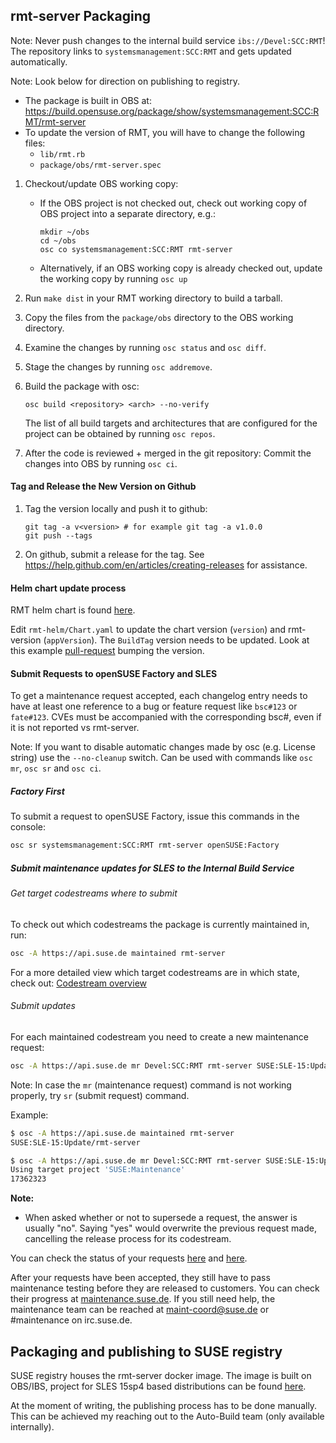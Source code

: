 ## rmt-server Packaging

Note: Never push changes to the internal build service `ibs://Devel:SCC:RMT`!
          The repository links to `systemsmanagement:SCC:RMT` and gets updated
          automatically.

Note: Look below for direction on publishing to registry.


* The package is built in OBS at: https://build.opensuse.org/package/show/systemsmanagement:SCC:RMT/rmt-server
* To update the version of RMT, you will have to change the following files:
  * `lib/rmt.rb`
  * `package/obs/rmt-server.spec`

1. Checkout/update OBS working copy:
      * If the OBS project is not checked out, check out working copy of OBS project into a separate directory, e.g.:
          ```
          mkdir ~/obs
          cd ~/obs
          osc co systemsmanagement:SCC:RMT rmt-server
          ```
      * Alternatively, if an OBS working copy is already checked out, update the working copy by running `osc up`
2. Run `make dist` in your RMT working directory to build a tarball.
3. Copy the files from the `package/obs` directory to the OBS working directory.
4. Examine the changes by running `osc status` and `osc diff`.
5. Stage the changes by running `osc addremove`.
6. Build the package with osc:

    `osc build <repository> <arch> --no-verify`

    The list of all build targets and architectures that are configured for the project can be obtained by running `osc repos`.

7. After the code is reviewed + merged in the git repository: Commit the changes into OBS by running `osc ci`.

#### Tag and Release the New Version on Github

1. Tag the version locally and push it to github:
    ```
    git tag -a v<version> # for example git tag -a v1.0.0
    git push --tags
    ```
2. On github, submit a release for the tag. See https://help.github.com/en/articles/creating-releases for assistance.

#### Helm chart update process

RMT helm chart is found [here](https://github.com/SUSE/helm-charts.git). 

Edit `rmt-helm/Chart.yaml` to update the chart version (`version`) and rmt-version (`appVersion`). The `BuildTag` version needs to be updated. Look at this example [pull-request](https://github.com/SUSE/helm-charts/pull/5) bumping the version.
 
#### Submit Requests to openSUSE Factory and SLES

To get a maintenance request accepted, each changelog entry needs to have at
least one reference to a bug or feature request like `bsc#123` or `fate#123`.
CVEs must be accompanied with the corresponding bsc#, even if it is not reported
vs rmt-server.

Note: If you want to disable automatic changes made by osc (e.g. License string)
      use the `--no-cleanup` switch. Can be used with commands like `osc mr`, `osc sr`
      and `osc ci`.

##### Factory First

To submit a request to openSUSE Factory, issue this commands in the console:

```bash
osc sr systemsmanagement:SCC:RMT rmt-server openSUSE:Factory
```

##### Submit maintenance updates for SLES to the Internal Build Service

###### Get target codestreams where to submit

To check out which codestreams the package is currently maintained in, run:

```bash
osc -A https://api.suse.de maintained rmt-server
```

For a more detailed view which target codestreams are in which state, check out: [Codestream overview](https://maintenance.suse.de/maintained/?package=rmt-server)

###### Submit updates

For each maintained codestream you need to create a new maintenance request:

```bash
osc -A https://api.suse.de mr Devel:SCC:RMT rmt-server SUSE:SLE-15:Update
```

Note: In case the `mr` (maintenance request) command is not working properly,
      try `sr` (submit request) command.


Example:

```bash
$ osc -A https://api.suse.de maintained rmt-server
SUSE:SLE-15:Update/rmt-server

$ osc -A https://api.suse.de mr Devel:SCC:RMT rmt-server SUSE:SLE-15:Update
Using target project 'SUSE:Maintenance'
17362323
```

**Note:**

* When asked whether or not to supersede a request, the answer is usually "no". Saying "yes" would overwrite the previous request made, cancelling the release process for its codestream.

You can check the status of your requests [here](https://build.opensuse.org/package/requests/systemsmanagement:SCC:RMT/rmt-server) and [here](https://build.suse.de/package/requests/Devel:SCC:RMT/rmt-server).

After your requests have been accepted, they still have to pass maintenance testing before they are released to customers. You can check their progress at [maintenance.suse.de](https://maintenance.suse.de/search/?q=rmt-server). If you still need help, the maintenance team can be reached at [maint-coord@suse.de](maint-coord@suse.de) or #maintenance on irc.suse.de.


## Packaging and publishing to SUSE registry

SUSE registry houses the rmt-server docker image. The image is built on OBS/IBS, project for SLES 15sp4 based distributions can be found [here](https://build.opensuse.org/package/show/devel:BCI:SLE-15-SP4/rmt-server-image).

At the moment of writing, the publishing process has to be done manually. This can be achieved my reaching out to the Auto-Build team (only available internally).
